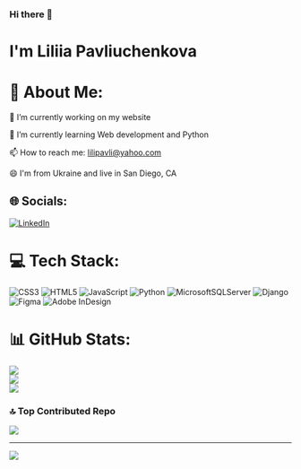 ### Hi there 👋
# I'm Liliia Pavliuchenkova

# 💫 About Me:

🔭 I’m currently working on my website

🌱 I’m currently learning Web development and Python

📫 How to reach me: lilipavli@yahoo.com

😄 I'm from Ukraine and live in San Diego, CA


## 🌐 Socials:
[![LinkedIn](https://img.shields.io/badge/LinkedIn-%230077B5.svg?logo=linkedin&logoColor=white)]( https://www.linkedin.com/in/liliia-pavliuchenkova-b5115683/) 

# 💻 Tech Stack:
![CSS3](https://img.shields.io/badge/css3-%231572B6.svg?style=for-the-badge&logo=css3&logoColor=white) ![HTML5](https://img.shields.io/badge/html5-%23E34F26.svg?style=for-the-badge&logo=html5&logoColor=white) ![JavaScript](https://img.shields.io/badge/javascript-%23323330.svg?style=for-the-badge&logo=javascript&logoColor=%23F7DF1E) ![Python](https://img.shields.io/badge/python-3670A0?style=for-the-badge&logo=python&logoColor=ffdd54) ![MicrosoftSQLServer](https://img.shields.io/badge/Microsoft%20SQL%20Sever-CC2927?style=for-the-badge&logo=microsoft%20sql%20server&logoColor=white) ![Django](https://img.shields.io/badge/django-%23092E20.svg?style=for-the-badge&logo=django&logoColor=white) 	![Figma](https://img.shields.io/badge/figma-%23F24E1E.svg?style=for-the-badge&logo=figma&logoColor=white) ![Adobe InDesign](https://img.shields.io/badge/Adobe%20InDesign-49021F?style=for-the-badge&logo=adobeindesign&logoColor=white)
# 📊 GitHub Stats:
![](https://github-readme-stats.vercel.app/api?username=LiliiaPav&theme=dark&hide_border=false&include_all_commits=false&count_private=false)<br/>
![](https://github-readme-streak-stats.herokuapp.com/?user=LiliiaPav&theme=dark&hide_border=false)<br/>
![](https://github-readme-stats.vercel.app/api/top-langs/?username=LiliiaPav&theme=dark&hide_border=false&include_all_commits=false&count_private=false&layout=compact)

### 🔝 Top Contributed Repo
![](https://github-contributor-stats.vercel.app/api?username=LiliiaPav&limit=5&theme=dark&combine_all_yearly_contributions=true)

---
[![](https://visitcount.itsvg.in/api?id=LiliiaPav&icon=0&color=0)](https://visitcount.itsvg.in)




